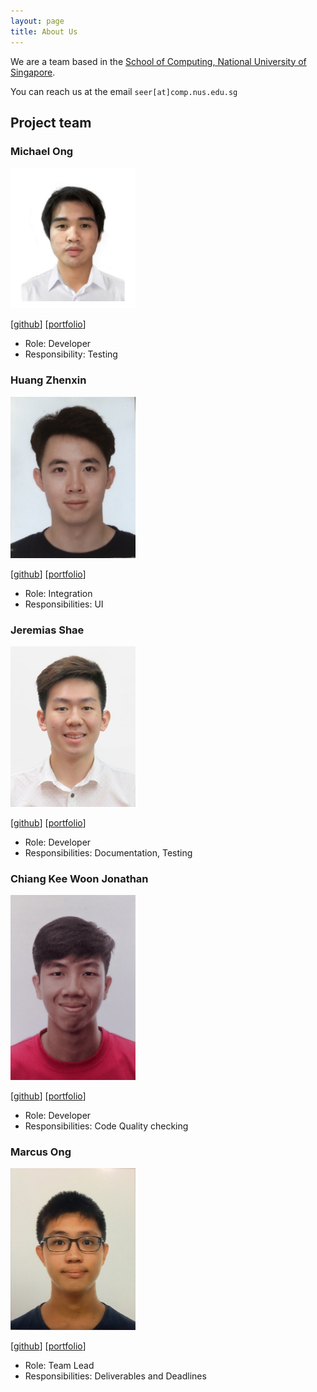 ```yaml
---
layout: page
title: About Us
---
```


We are a team based in the [School of Computing, National University of Singapore](http://www.comp.nus.edu.sg).

You can reach us at the email `seer[at]comp.nus.edu.sg`

## Project team

### Michael Ong

<img src="images/maikongeh.png" width="200px">


[[github](https://github.com/maikongeh)]
[[portfolio](team/maikongeh.md)]

* Role: Developer
* Responsibility: Testing

### Huang Zhenxin

<img src="images/hzxin.png" width="200px">

[[github](http://github.com/Hzxin)]
[[portfolio](team/hzxin.md)]

* Role: Integration
* Responsibilities: UI

### Jeremias Shae

<img src="images/jeremias.jpg" width="200px">

[[github](http://github.com/jellymias)]
[[portfolio](team/jellymias.md)]
* Role: Developer
* Responsibilities: Documentation, Testing

### Chiang Kee Woon Jonathan

<img src="images/banchiang.png" width="200px">

[[github](http://github.com/banchiang)]
[[portfolio](team/banchiang.md)]

* Role: Developer
* Responsibilities: Code Quality checking

### Marcus Ong

<img src="images/markuz5116.png" width="200px">

[[github](http://github.com/markuz5116)]
[[portfolio](team/markuz5116.md)]

* Role: Team Lead
* Responsibilities: Deliverables and Deadlines
